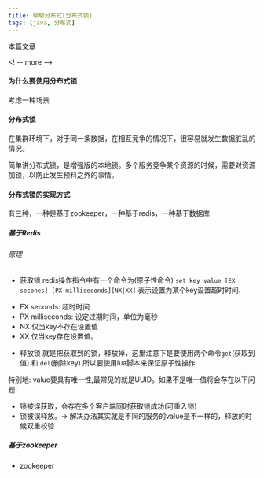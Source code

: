 ```yaml
---
title: 聊聊分布式[分布式锁]
tags: [java, 分布式]
---
```


本篇文章

<! -- more -->

#### 为什么要使用分布式锁
考虑一种场景

#### 分布式锁
在集群环境下，对于同一条数据，在相互竞争的情况下，很容易就发生数据脏乱的情况。

简单讲分布式锁，是增强版的本地锁。多个服务竞争某个资源的时候，需要对资源加锁，以防止发生预料之外的事情。

#### 分布式锁的实现方式
有三种，一种是基于zookeeper，一种基于redis，一种基于数据库
##### 基于Redis

###### 原理
- 获取锁
redis操作指令中有一个命令为(原子性命令)
`set key value [EX secones] [PX milliseconds][NX|XX]`
表示设置为某个key设置超时时间.
* EX seconds: 超时时间
* PX milliseconds: 设定过期时间，单位为毫秒
* NX 仅当key不存在设置值
* XX 仅当key存在设置值。

- 释放锁
就是把获取到的锁，释放掉，这里注意下是要使用两个命令`get`(获取到值) 和 `del`(删除key)
所以要使用lua脚本来保证原子性操作

特别地:
value要具有唯一性,最常见的就是UUID。如果不是唯一值将会存在以下问题:
* 锁被误获取，会存在多个客户端同时获取锁成功(可重入锁)
* 锁被误释放。-> 解决办法其实就是不同的服务的value是不一样的，释放的时候双重校验

##### 基于zookeeper
- zookeeper